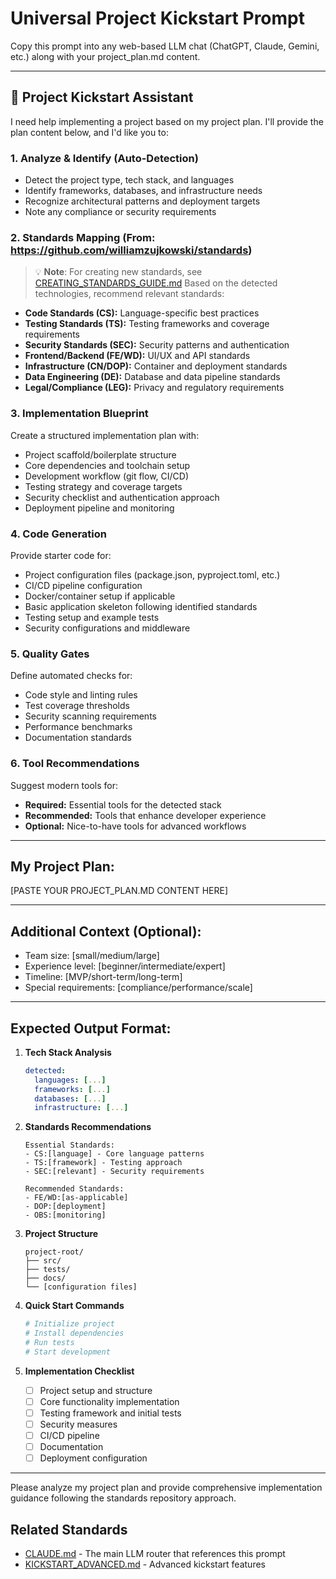 # Universal Project Kickstart Prompt

Copy this prompt into any web-based LLM chat (ChatGPT, Claude, Gemini, etc.) along with your project_plan.md content.

---

## 🚀 Project Kickstart Assistant

I need help implementing a project based on my project plan. I'll provide the plan content below, and I'd like you to:

### 1. **Analyze & Identify** (Auto-Detection)
- Detect the project type, tech stack, and languages
- Identify frameworks, databases, and infrastructure needs
- Recognize architectural patterns and deployment targets
- Note any compliance or security requirements

### 2. **Standards Mapping** (From: https://github.com/williamzujkowski/standards)
> 💡 **Note**: For creating new standards, see [CREATING_STANDARDS_GUIDE.md](https://github.com/williamzujkowski/standards/blob/master/CREATING_STANDARDS_GUIDE.md)
Based on the detected technologies, recommend relevant standards:
- **Code Standards (CS):** Language-specific best practices
- **Testing Standards (TS):** Testing frameworks and coverage requirements
- **Security Standards (SEC):** Security patterns and authentication
- **Frontend/Backend (FE/WD):** UI/UX and API standards
- **Infrastructure (CN/DOP):** Container and deployment standards
- **Data Engineering (DE):** Database and data pipeline standards
- **Legal/Compliance (LEG):** Privacy and regulatory requirements

### 3. **Implementation Blueprint**
Create a structured implementation plan with:
- Project scaffold/boilerplate structure
- Core dependencies and toolchain setup
- Development workflow (git flow, CI/CD)
- Testing strategy and coverage targets
- Security checklist and authentication approach
- Deployment pipeline and monitoring

### 4. **Code Generation**
Provide starter code for:
- Project configuration files (package.json, pyproject.toml, etc.)
- CI/CD pipeline configuration
- Docker/container setup if applicable
- Basic application skeleton following identified standards
- Testing setup and example tests
- Security configurations and middleware

### 5. **Quality Gates**
Define automated checks for:
- Code style and linting rules
- Test coverage thresholds
- Security scanning requirements
- Performance benchmarks
- Documentation standards

### 6. **Tool Recommendations**
Suggest modern tools for:
- **Required:** Essential tools for the detected stack
- **Recommended:** Tools that enhance developer experience
- **Optional:** Nice-to-have tools for advanced workflows

---

## My Project Plan:

[PASTE YOUR PROJECT_PLAN.MD CONTENT HERE]

---

## Additional Context (Optional):
- Team size: [small/medium/large]
- Experience level: [beginner/intermediate/expert]
- Timeline: [MVP/short-term/long-term]
- Special requirements: [compliance/performance/scale]

---

## Expected Output Format:

1. **Tech Stack Analysis**
   ```yaml
   detected:
     languages: [...]
     frameworks: [...]
     databases: [...]
     infrastructure: [...]
   ```

2. **Standards Recommendations**
   ```
   Essential Standards:
   - CS:[language] - Core language patterns
   - TS:[framework] - Testing approach
   - SEC:[relevant] - Security requirements
   
   Recommended Standards:
   - FE/WD:[as-applicable]
   - DOP:[deployment]
   - OBS:[monitoring]
   ```

3. **Project Structure**
   ```
   project-root/
   ├── src/
   ├── tests/
   ├── docs/
   └── [configuration files]
   ```

4. **Quick Start Commands**
   ```bash
   # Initialize project
   # Install dependencies
   # Run tests
   # Start development
   ```

5. **Implementation Checklist**
   - [ ] Project setup and structure
   - [ ] Core functionality implementation
   - [ ] Testing framework and initial tests
   - [ ] Security measures
   - [ ] CI/CD pipeline
   - [ ] Documentation
   - [ ] Deployment configuration

---

Please analyze my project plan and provide comprehensive implementation guidance following the standards repository approach.

## Related Standards

- [CLAUDE.md](./CLAUDE.md) - The main LLM router that references this prompt
- [KICKSTART_ADVANCED.md](./KICKSTART_ADVANCED.md) - Advanced kickstart features